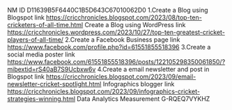 NM ID
D11639B5F6440C1B5D643C67010062D0
1.Create a Blog using Blogspot link
https://cricchronicles.blogspot.com/2023/08/top-ten-cricketers-of-all-time.html
Create a Blog using WordPress link
https://cricchronicles.wordpress.com/2023/10/27/top-ten-greatest-cricket-players-of-all-time/
2.Create a Facebook Business page link
https://www.facebook.com/profile.php?id=61551855518396
3.Create a social media poster link
https://www.facebook.com/61551855518396/posts/122105298350061850/?mibextid=rS40aB7S9Ucbxw6v
4.Create a email newsletter and post in Blogspot link
https://cricchronicles.blogspot.com/2023/09/email-newsletter-cricket-spotlight.html
Infographics blogger link
https://cricchronicles.blogspot.com/2023/09/infographics-cricket-strategies-winning.html
Data Analytics Measurement
G-RQEQ7VYKHZ
